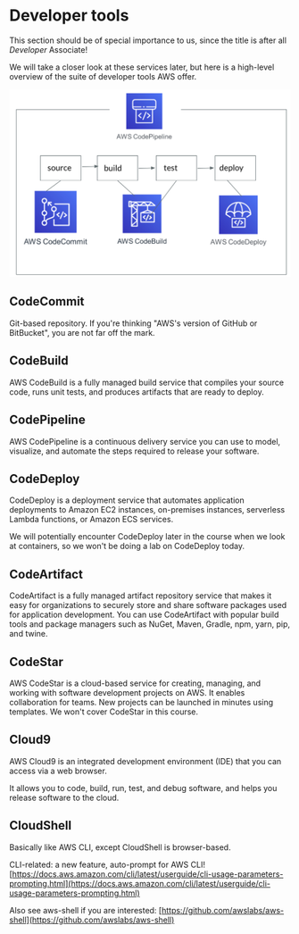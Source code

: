 # Developer tools

This section should be of special importance to us, since the title is after all _Developer_ Associate!&#x20;

We will take a closer look at these services later, but here is a high-level overview of the suite of developer tools AWS offer.&#x20;

![An example of how these tools can be used. ](<../../.gitbook/assets/image (189).png>)

## CodeCommit

Git-based repository. If you're thinking "AWS's version of GitHub or BitBucket", you are not far off the mark.

## CodeBuild

AWS CodeBuild is a fully managed build service that compiles your source code, runs unit tests, and produces artifacts that are ready to deploy.

## CodePipeline

AWS CodePipeline is a continuous delivery service you can use to model, visualize, and automate the steps required to release your software.

## CodeDeploy

CodeDeploy is a deployment service that automates application deployments to Amazon EC2 instances, on-premises instances, serverless Lambda functions, or Amazon ECS services.

We will potentially encounter CodeDeploy later in the course when we look at containers, so we won't be doing a lab on CodeDeploy today.&#x20;

## CodeArtifact

CodeArtifact is a fully managed artifact repository service that makes it easy for organizations to securely store and share software packages used for application development. You can use CodeArtifact with popular build tools and package managers such as NuGet, Maven, Gradle, npm, yarn, pip, and twine.

## CodeStar

AWS CodeStar is a cloud-based service for creating, managing, and working with software development projects on AWS. It enables collaboration for teams. New projects can be launched in minutes using templates. We won't cover CodeStar in this course.&#x20;

## Cloud9

AWS Cloud9 is an integrated development environment (IDE) that you can access via a web browser.

It allows you to code, build, run, test, and debug software, and helps you release software to the cloud.

## CloudShell

Basically like AWS CLI, except CloudShell is browser-based.&#x20;

CLI-related: a new feature, auto-prompt for AWS CLI! [https://docs.aws.amazon.com/cli/latest/userguide/cli-usage-parameters-prompting.html](https://docs.aws.amazon.com/cli/latest/userguide/cli-usage-parameters-prompting.html)

Also see aws-shell if you are interested: [https://github.com/awslabs/aws-shell](https://github.com/awslabs/aws-shell)
